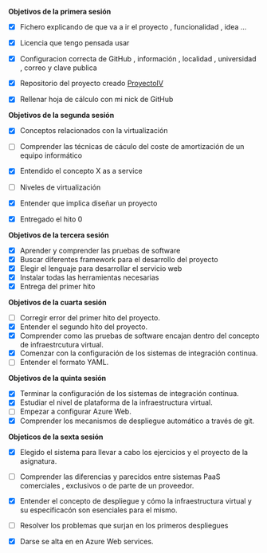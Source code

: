 **Objetivos de la primera sesión**

- [x] Fichero explicando de que va a ir el proyecto , funcionalidad , idea ...
- [x] Licencia que tengo pensada usar
- [x] Configuracion correcta de GitHub , información , localidad , universidad , correo y clave publica
- [x] Repositorio del proyecto creado [ProyectoIV](https://github.com/juanmaLC/ProyectoIV)
- [x] Rellenar hoja de cálculo con mi nick de GitHub 


**Objetivos de la segunda sesión**
 
 - [x] Conceptos relacionados con la virtualización
 - [ ] Comprender las técnicas de cáculo del coste de amortización de un equipo informático  
 - [x] Entendido el concepto X as a service
 - [ ] Niveles de virtualización
 - [x] Entender que implica diseñar un proyecto 
 - [x] Entregado el hito 0
 
 
 **Objetivos de la tercera sesión**
 
 - [x] Aprender y comprender las pruebas de software
 - [x] Buscar diferentes framework para el desarrollo del proyecto
 - [x] Elegir el lenguaje para desarrollar el servicio web 
 - [x] Instalar todas las herramientas necesarias
 - [x] Entrega del primer hito
 
 **Objetivos de la cuarta sesión**
 
 - [ ] Corregir error del primer hito del proyecto.
 - [x] Entender el segundo hito del proyecto.
 - [x] Comprender como las pruebas de software encajan dentro del concepto de infraestrcutura virtual.
 - [x] Comenzar con la configuración  de los sistemas de integración continua.
 - [ ] Entender el formato YAML.
 
 **Objetivos de la quinta sesión**
 
 - [x] Terminar la configuración de los sistemas de integración continua.
 - [x] Estudiar el nivel de plataforma de la infraestructura virtual.
 - [ ] Empezar a configurar Azure Web.
 - [x] Comprender los mecanismos de despliegue automático a través de git.
 
 **Objeticos de la sexta sesión**
 
 - [x] Elegido el sistema para llevar a cabo los ejercicios y el proyecto de la asignatura.
 - [ ] Comprender las diferencias y parecidos entre sistemas PaaS comerciales , exclusivos o de parte de un proveedor.
 - [x] Entender el concepto de despliegue y cómo la infraestructura virtual y su especificacón son esenciales para el mismo.
 - [ ] Resolver los problemas que surjan en los primeros despliegues
 - [x] Darse se alta en en Azure Web services. 
 